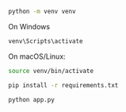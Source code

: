 ```sh
python -m venv venv
```
On Windows
```sh
venv\Scripts\activate

```
On macOS/Linux:
```sh
source venv/bin/activate

```

```sh
pip install -r requirements.txt
```

```sh
python app.py

```